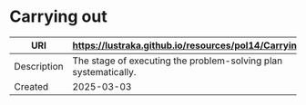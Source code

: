 # Carrying out

URI|https://lustraka.github.io/resources/pol14/CarryingOut
-|-
Description|The stage of executing the problem-solving plan systematically.
Created|2025-03-03

